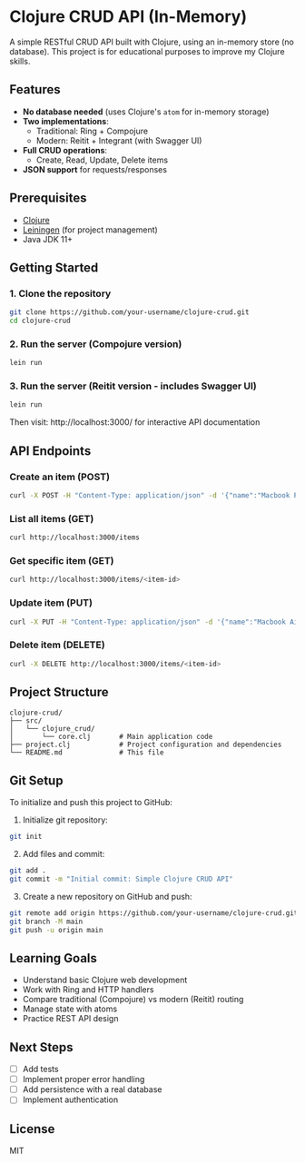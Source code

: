 # Clojure CRUD API (In-Memory)

A simple RESTful CRUD API built with Clojure, using an in-memory store (no database). This project is for educational purposes to improve my Clojure skills.

## Features

- **No database needed** (uses Clojure's `atom` for in-memory storage)
- **Two implementations**:
  - Traditional: Ring + Compojure
  - Modern: Reitit + Integrant (with Swagger UI)
- **Full CRUD operations**:
  - Create, Read, Update, Delete items
- **JSON support** for requests/responses

## Prerequisites

- [Clojure](https://clojure.org/guides/getting_started)
- [Leiningen](https://leiningen.org/) (for project management)
- Java JDK 11+

## Getting Started

### 1. Clone the repository
```bash
git clone https://github.com/your-username/clojure-crud.git
cd clojure-crud
```

### 2. Run the server (Compojure version)
```bash
lein run
```

### 3. Run the server (Reitit version - includes Swagger UI)
```bash
lein run
```
Then visit: http://localhost:3000/ for interactive API documentation

## API Endpoints

### Create an item (POST)
```bash
curl -X POST -H "Content-Type: application/json" -d '{"name":"Macbook Pro","price":1999.99}' http://localhost:3000/items
```

### List all items (GET)
```bash
curl http://localhost:3000/items
```

### Get specific item (GET)
```bash
curl http://localhost:3000/items/<item-id>
```

### Update item (PUT)
```bash
curl -X PUT -H "Content-Type: application/json" -d '{"name":"Macbook Air","price":1299.99}' http://localhost:3000/items/<item-id>
```

### Delete item (DELETE)
```bash
curl -X DELETE http://localhost:3000/items/<item-id>
```

## Project Structure

```
clojure-crud/
├── src/
│   └── clojure_crud/
│       └── core.clj       # Main application code
├── project.clj            # Project configuration and dependencies
└── README.md              # This file
```

## Git Setup

To initialize and push this project to GitHub:

1. Initialize git repository:
```bash
git init
```

2. Add files and commit:
```bash
git add .
git commit -m "Initial commit: Simple Clojure CRUD API"
```

3. Create a new repository on GitHub and push:
```bash
git remote add origin https://github.com/your-username/clojure-crud.git
git branch -M main
git push -u origin main
```

## Learning Goals

- Understand basic Clojure web development
- Work with Ring and HTTP handlers
- Compare traditional (Compojure) vs modern (Reitit) routing
- Manage state with atoms
- Practice REST API design

## Next Steps

- [ ] Add tests
- [ ] Implement proper error handling
- [ ] Add persistence with a real database
- [ ] Implement authentication

## License

MIT